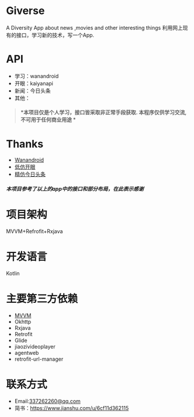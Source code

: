 # Giverse
A Diversity App about news ,movies and other interesting things 
利用网上现有的接口，学习新的技术，写一个App.

# API
- 学习：wanandroid
- 开眼：kaiyanapi
- 新闻：今日头条
- 其他：
> #### *本项目仅是个人学习，接口皆采取非正常手段获取. 本程序仅供学习交流, 不可用于任何商业用途 *

# Thanks
- [Wanandroid](http://www.wanandroid.com/blog/show/2)
- [低仿开眼](https://github.com/1136535305/Eyepetizer)
- [精仿今日头条](https://github.com/chaychan/TouTiao)
##### 本项目参考了以上的app中的接口和部分布局，在此表示感谢

# 项目架构
MVVM+Refrofit+Rxjava

# 开发语言
Kotlin

# 主要第三方依赖
- [MVVM](com.github.goldze:MVVMHabit:3.0.6)
- Okhttp
- Rxjava
- Retrofit
- Glide
- jiaozivideoplayer
- agentweb
- retrofit-url-manager

# 联系方式
- Email:337262260@qq.com
- 简书：https://www.jianshu.com/u/6cf11d362115

  
